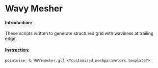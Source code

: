 Wavy Mesher
================================

#### Introduction:
These scripts written to generate structured grid with waviness at trailing edge.

#### Instruction:

```shell
pointwise -b WAVYmesher.glf <?customized_meshparameters.template?>
```


